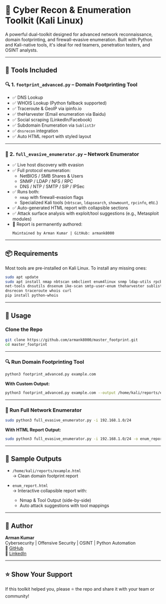 # 🧠 Cyber Recon & Enumeration Toolkit (Kali Linux)

A powerful dual-toolkit designed for advanced network reconnaissance, domain footprinting, and firewall-evasive enumeration. Built with Python and Kali-native tools, it's ideal for red teamers, penetration testers, and OSINT analysts.

---

## 🔧 Tools Included

### 🔍 1. `footprint_advanced.py` – Domain Footprinting Tool

- ✅ DNS Lookup
- ✅ WHOIS Lookup (Python fallback supported)
- ✅ Traceroute & GeoIP via ipinfo.io
- ✅ theHarvester (Email enumeration via Baidu)
- ✅ Social scraping (LinkedIn/Facebook)
- ✅ Subdomain Enumeration via `Sublist3r`
- ✅ `dnsrecon` integration
- ✅ Auto HTML report with styled layout

---

### 🧠 2. `full_evasive_enumerator.py` – Network Enumerator

- ✅ Live host discovery with evasion
- ✅ Full protocol enumeration:
  - NetBIOS / SMB Shares & Users
  - SNMP / LDAP / NFS / RPC
  - DNS / NTP / SMTP / SIP / IPSec
- ✅ Runs both:
  - `nmap` with firewall-evasion flags
  - Specialized Kali tools (`nbtscan`, `ldapsearch`, `showmount`, `rpcinfo`, etc.)
- ✅ Auto-generated HTML report with collapsible sections
- ✅ Attack surface analysis with exploit/tool suggestions (e.g., Metasploit modules)
- 🔐 Report is permanently authored:
  ```
  Maintained by Arman Kumar | GitHub: armank8000
  ```

---

## 📦 Requirements

Most tools are pre-installed on Kali Linux. To install any missing ones:

```bash
sudo apt update
sudo apt install nmap nbtscan smbclient enum4linux snmp ldap-utils rpcbind nfs-common \
net-tools dnsutils dnsenum ike-scan smtp-user-enum theharvester sublist3r \
dnsrecon traceroute whois curl
pip install python-whois
```

---

## 🚀 Usage

### Clone the Repo

```bash
git clone https://github.com/armank8000/master_footprint.git
cd master_footprint
```

---

### 🔍 Run Domain Footprinting Tool

```bash
python3 footprint_advanced.py example.com
```

**With Custom Output:**

```bash
python3 footprint_advanced.py example.com --output /home/kali/reports/example.html
```

---

### 🧠 Run Full Network Enumerator

```bash
sudo python3 full_evasive_enumerator.py -i 192.168.1.0/24
```

**With HTML Report Output:**

```bash
sudo python3 full_evasive_enumerator.py -i 192.168.1.0/24 -o enum_report.html
```

---

## 📂 Sample Outputs

- `/home/kali/reports/example.html`  
  → Clean domain footprint report

- `enum_report.html`  
  → Interactive collapsible report with:
    * Nmap & Tool Output (side-by-side)
    * Auto attack suggestions with tool mappings

---

## 🤖 Author

**Arman Kumar**  
Cybersecurity | Offensive Security | OSINT | Python Automation  
🔗 [GitHub](https://github.com/armank8000)  
🔗 [LinkedIn](https://linkedin.com/in/arman-kumar8000)

---

## ⭐️ Show Your Support

If this toolkit helped you, please ⭐️ the repo and share it with your team or community!

